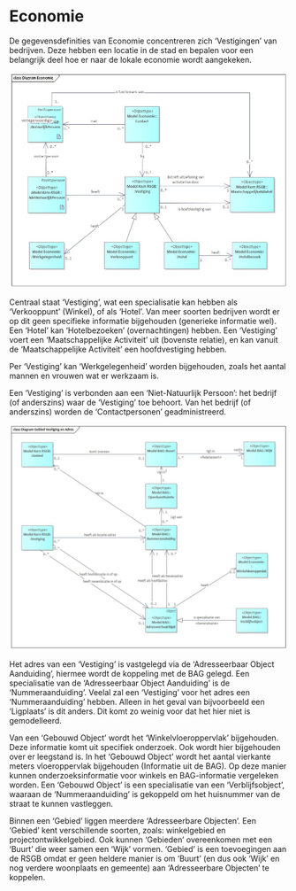 # Economie

De gegevensdefinities van Economie concentreren zich ‘Vestigingen’ van bedrijven. Deze hebben een locatie in de stad en bepalen voor een belangrijk deel hoe er naar de lokale economie wordt aangekeken.

![Datamodel Economie][economie]

Centraal staat ‘Vestiging’, wat een specialisatie kan hebben als ‘Verkooppunt’ (Winkel), of als ‘Hotel’. Van meer soorten bedrijven wordt er op dit geen specifieke informatie bijgehouden (generieke informatie wel). Een ‘Hotel’ kan ‘Hotelbezoeken’ (overnachtingen) hebben. Een ‘Vestiging’ voert een ‘Maatschappelijke Activiteit’ uit (bovenste relatie), en kan vanuit de ‘Maatschappelijke Activiteit’ een hoofdvestiging hebben. 

Per ‘Vestiging’ kan ‘Werkgelegenheid’ worden bijgehouden, zoals het aantal mannen en vrouwen wat er werkzaam is.

Een ‘Vestiging’ is verbonden aan een ‘Niet-Natuurlijk Persoon’: het bedrijf (of anderszins) waar de ‘Vestiging’ toe behoort. Van het bedrijf (of anderszins) worden de ‘Contactpersonen’ geadministreerd.

![Datamodel Economie en locaties][economieLocaties]

Het adres van een ‘Vestiging’ is vastgelegd via de ‘Adresseerbaar Object Aanduiding’, hiermee wordt de koppeling met de BAG gelegd. Een specialisatie van de ‘Adresseerbaar Object Aanduiding’ is de ‘Nummeraanduiding’. Veelal zal een ‘Vestiging’ voor het adres een ‘Nummeraanduiding’ hebben. Alleen in het geval van bijvoorbeeld een ‘Ligplaats’ is dit anders. Dit komt zo weinig voor dat het hier niet is gemodelleerd.

Van een ‘Gebouwd Object’ wordt het ‘Winkelvloeroppervlak’ bijgehouden. Deze informatie komt uit specifiek onderzoek. Ook wordt hier bijgehouden over er leegstand is. In het ‘Gebouwd Object’ wordt het aantal vierkante meters vloeroppervlak bijgehouden (Informatie uit de BAG). Op deze manier kunnen onderzoeksinformatie voor winkels en BAG-informatie vergeleken worden. Een ‘Gebouwd Object’ is een specialisatie van een ‘Verblijfsobject’, waaraan de ‘Nummeraanduiding’ is gekoppeld om het huisnummer van de straat te kunnen vastleggen.

Binnen een ‘Gebied’ liggen meerdere ‘Adresseerbare Objecten’. Een ‘Gebied’ kent verschillende soorten, zoals: winkelgebied en projectontwikkelgebied. Ook kunnen ‘Gebieden’ overeenkomen met een ‘Buurt’ die weer samen een ‘Wijk’ vormen. ‘Gebied’ is een toevoegingen aan de RSGB omdat er geen heldere manier is om ‘Buurt’ (en dus ook ‘Wijk’ en nog verdere woonplaats en gemeente) aan ‘Adresseerbare Objecten’ te koppelen.

[economie]: image/EAID_21D78104_E6EA_4d5c_9DBE_AB71F7DC99E7.jpg "Datamodel Economie en bedrijvigheid"
[economieLocaties]: image/EAID_50085E67_46AC_4f54_B204_436786266EE2.jpg "Economie en locaties"
